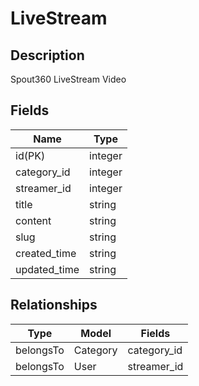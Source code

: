 # LiveStream

## Description

Spout360 LiveStream Video

## Fields

Name                  | Type
--                    | --
id(PK)                | integer
category_id           | integer
streamer_id           | integer
title                 | string
content               | string
slug                  | string
created_time          | string
updated_time          | string

## Relationships

Type                  | Model             | Fields
--                    | --                | --
belongsTo             | Category          | category_id
belongsTo             | User              | streamer_id
